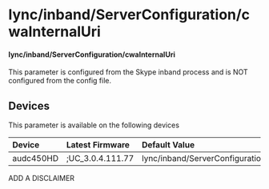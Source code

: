 ﻿---
description: lync/inband/ServerConfiguration/cwaInternalUri
search:
    keywords: ['lync','inband','ServerConfiguration','cwaInternalUri']
---

# lync/inband/ServerConfiguration/cwaInternalUri

#### lync/inband/ServerConfiguration/cwaInternalUri

This parameter is configured from the Skype inband process and is NOT configured from the config file.



## Devices
This parameter is available on the following devices

| Device | Latest Firmware | Default Value |
|:---|:---|:---|
| audc450HD | ;UC_3.0.4.111.77 | lync/inband/ServerConfiguration/cwaInternalUri= 

ADD A DISCLAIMER
